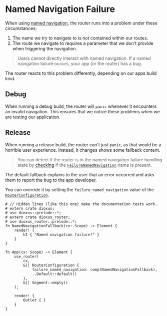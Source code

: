 # Named Navigation Failure

When using [named navigation](../navigation/name.md), the router runs into a
problem under these circumstances:
1. The name we try to navigate to is not contained within our routes.
2. The route we navigate to requires a parameter that we don't provide when
   triggering the navigation.

> Users cannot directly interact with named navigation. If a named navigation
> failure occurs, your app (or the router) has a bug.

The router reacts to this problem differently, depending on our apps build kind.

## Debug
When running a debug build, the router will `panic` whenever it encounters an
invalid navigation. This ensures that we notice these problems when we are
testing our application.

## Release
When running a release build, the router can't just `panic`, as that would be a
horrible user experience. Instead, it changes shows some fallback content.

> You can detect if the router is in the named navigation failure handling state
> by [checking](../navigation/name.md#check-if-a-name-is-present) if the
> [`FailureNamedNavigation`] name is present.

The default fallback explains to the user that an error occurred and asks them
to report the bug to the app developer.

You can override it by setting the `failure_named_navigation` value of the
[`RouterConfiguration`].

```rust,no_run
# // Hidden lines (like this one) make the documentation tests work.
# extern crate dioxus;
# use dioxus::prelude::*;
# extern crate dioxus_router;
# use dioxus_router::prelude::*;
fn NamedNavigationFallback(cx: Scope) -> Element {
    render! {
        h1 { "Named navigation failure!" }
    }
}

fn App(cx: Scope) -> Element {
    use_router(
        cx,
        &|| RouterConfiguration {
            failure_named_navigation: comp(NamedNavigationFallback),
            ..Default::default()
        },
        &|| Segment::empty()
    );

    render! {
        Outlet { }
    }
}
```

[`FailureNamedNavigation`]: https://docs.rs/dioxus-router-core/latest/dioxus_router_core/prelude/struct.FailureNamedNavigation.html
[`RouterConfiguration`]: https://docs.rs/dioxus-router/latest/dioxus_router/hooks/struct.RouterConfiguration.html

